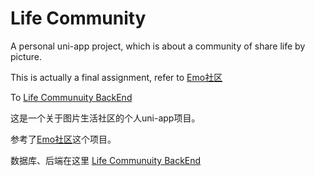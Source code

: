 # Life Community
A personal uni-app project, which is about a community of share life by picture.

This is actually a final assignment, refer to [Emo社区](https://www.emoing.cn/)

To [Life Communuity BackEnd](https://www.toleey.com/lifecommunity_backend)



这是一个关于图片生活社区的个人uni-app项目。

参考了[Emo社区](http://www.emoing.cn/)这个项目。

数据库、后端在这里 [Life Communuity BackEnd](https://www.toleey.com/lifecommunity_backend)

